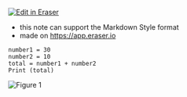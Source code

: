 [![Edit in Eraser](https://firebasestorage.googleapis.com/v0/b/second-petal-295822.appspot.com/o/images%2Fgithub%2FOpen%20in%20Eraser.svg?alt=media&token=968381c8-a7e7-472a-8ed6-4a6626da5501)](https://app.eraser.io/workspace/NeKTeX4iPrent0iw8yA8)
- ﻿this note can support the Markdown Style format 
- ﻿made on https://app.eraser.io 


```
number1 = 30
number2 = 10
total = number1 + number2
Print (total)
```
![Figure 1](https://eraser.imgix.net/workspaces/NeKTeX4iPrent0iw8yA8/npRozxSnEWUqqJW6BJiquhhdV5M2/---figure---gejjCYCKdtRmEu6f8zeEIw.svg?ixlib=js-3.7.0 "Figure 1")




<!--- Eraser file: https://app.eraser.io/workspace/NeKTeX4iPrent0iw8yA8 --->